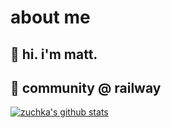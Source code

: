 # about me

## 👋 hi. i'm matt. 

## 💾 community @ railway

[![zuchka's github stats](https://github-readme-stats.vercel.app/api?username=zuchka&show_icons=true&theme=cobalt)](https://github.com/anuraghazra/github-readme-stats)

